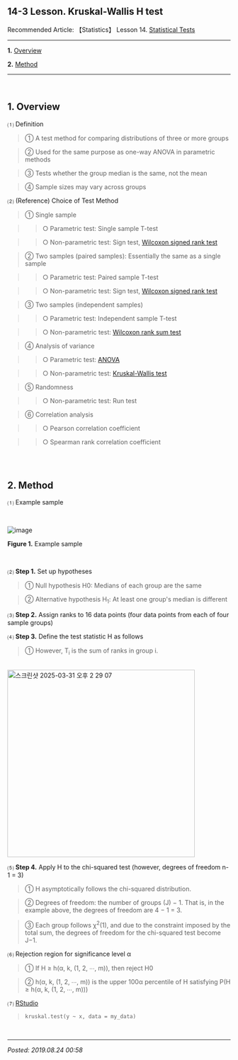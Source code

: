 ## **14-3 Lesson. Kruskal-Wallis H test**

Recommended Article: 【Statistics】 Lesson 14. [Statistical Tests](https://jb243.github.io/pages/1631)

---

**1.** [Overview](#1-overview)

**2.** [Method](#2-method)

---

<br>

## **1. Overview**

 ⑴ Definition

> ① A test method for comparing distributions of three or more groups

> ② Used for the same purpose as one-way ANOVA in parametric methods

> ③ Tests whether the group median is the same, not the mean

> ④ Sample sizes may vary across groups

⑵ (Reference) Choice of Test Method

> ① Single sample

>> ○ Parametric test: Single sample T-test

>> ○ Non-parametric test: Sign test, [Wilcoxon signed rank test](https://jb243.github.io/pages/2099)

> ② Two samples (paired samples): Essentially the same as a single sample

>> ○ Parametric test: Paired sample T-test

>> ○ Non-parametric test: Sign test, [Wilcoxon signed rank test](https://jb243.github.io/pages/2099)

> ③ Two samples (independent samples)

>> ○ Parametric test: Independent sample T-test

>> ○ Non-parametric test: [Wilcoxon rank sum test](https://jb243.github.io/pages/2099)

> ④ Analysis of variance

>> ○ Parametric test: [ANOVA](https://jb243.github.io/pages/1635)

>> ○ Non-parametric test: [Kruskal-Wallis test](https://jb243.github.io/pages/1688)

> ⑤ Randomness

>> ○ Non-parametric test: Run test

> ⑥ Correlation analysis

>> ○ Pearson correlation coefficient

>> ○ Spearman rank correlation coefficient

<br>

<br>

## **2. Method**

 ⑴ Example sample

<br>

![image](https://github.com/user-attachments/assets/88c1bb8f-66b9-49e0-9929-b15a11e1e92b)

**Figure 1.** Example sample

<br>

 ⑵ **Step 1.** Set up hypotheses

> ① Null hypothesis H0: Medians of each group are the same

> ② Alternative hypothesis H<sub>1</sub>: At least one group's median is different

⑶ **Step 2.** Assign ranks to 16 data points (four data points from each of four sample groups)

⑷ **Step 3.** Define the test statistic H as follows

> ① However, T<sub>i</sub> is the sum of ranks in group i.

<br>

<img width="423" alt="스크린샷 2025-03-31 오후 2 29 07" src="https://github.com/user-attachments/assets/f00f7173-7712-4e1c-a111-7fcee980909d" />

<br>

⑸ **Step 4.** Apply H to the chi-squared test (however, degrees of freedom n-1 = 3)

> ① H asymptotically follows the chi-squared distribution.

> ② Degrees of freedom: the number of groups (J) − 1. That is, in the example above, the degrees of freedom are 4 − 1 = 3.

> ③ Each group follows χ<sup>2</sup>(1), and due to the constraint imposed by the total sum, the degrees of freedom for the chi-squared test become J−1.

⑹ Rejection region for significance level α

> ① If H ≥ h(α, k, (1, 2, ∙∙∙, m)), then reject H0

> ② h(α, k, (1, 2, ∙∙∙, m)) is the upper 100α percentile of H satisfying P(H ≥ h(α, k, (1, 2, ∙∙∙, m)))

 ⑺ [RStudio](http://www.sthda.com/english/wiki/kruskal-wallis-test-in-r)

> `kruskal.test(y ~ x, data = my_data)`

<br>

---

_Posted: 2019.08.24 00:58_
